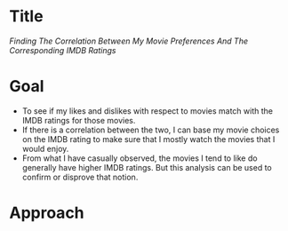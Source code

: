 # Title

*Finding The Correlation Between My Movie Preferences And The Corresponding IMDB Ratings*

# Goal

- To see if my likes and dislikes with respect to movies match with the IMDB ratings for those movies. 
- If there is a correlation between the two, I can base my movie choices on the IMDB rating to make sure that I mostly watch the movies that I would enjoy. 
- From what I have casually observed, the movies I tend to like do generally have higher IMDB ratings. But this analysis can be used to confirm or disprove that notion. 

# Approach
